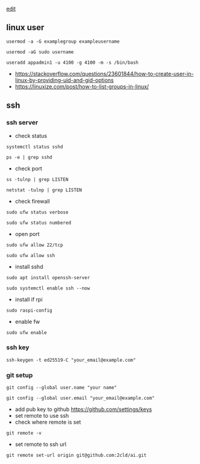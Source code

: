 [edit](https://github.com/2cld/netstack/edit/master/docs/ops/users/dev-linux.md)

## linux user
```
usermod -a -G examplegroup exampleusername
```
```
usermod -aG sudo username
```
```
useradd appadmin1 -u 4100 -g 4100 -m -s /bin/bash
```
- https://stackoverflow.com/questions/23601844/how-to-create-user-in-linux-by-providing-uid-and-gid-options
- https://linuxize.com/post/how-to-list-groups-in-linux/

## ssh
### ssh server
- check status
```
systemctl status sshd
```
```
ps -e | grep sshd
```
- check port
```
ss -tulnp | grep LISTEN
```
```
netstat -tulnp | grep LISTEN
```
- check firewall
```
sudo ufw status verbose
```
```
sudo ufw status numbered
```
- open port
```
sudo ufw allow 22/tcp
```
```
sudo ufw allow ssh
```
- install sshd
```
sudo apt install openssh-server
```
```
sudo systemctl enable ssh --now
```
- install if rpi
```
sudo raspi-config
```
- enable fw
```
sudo ufw enable
```

### ssh key
```
ssh-keygen -t ed25519-C "your_email@example.com"
```

### git setup
```
git config --global user.name "your name"
```
```
git config --global user.email "your_email@example.com"
```
- add pub key to github https://github.com/settings/keys
- set remote to use ssh
- check where remote is set
```
git remote -v
```
- set remote to ssh url
```
git remote set-url origin git@github.com:2cld/ai.git
```

